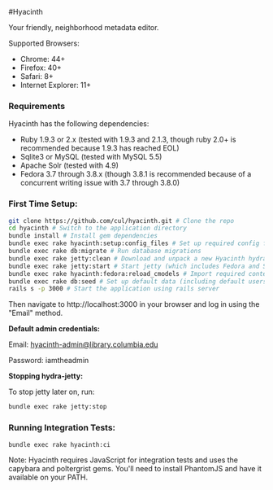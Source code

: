 #Hyacinth

Your friendly, neighborhood metadata editor.

Supported Browsers:
- Chrome: 44+
- Firefox: 40+
- Safari: 8+
- Internet Explorer: 11+

### Requirements
Hyacinth has the following dependencies:
- Ruby 1.9.3 or 2.x (tested with 1.9.3 and 2.1.3, though ruby 2.0+ is recommended because 1.9.3 has reached EOL)
- Sqlite3 or MySQL (tested with MySQL 5.5)
- Apache Solr (tested with 4.9)
- Fedora 3.7 through 3.8.x (though 3.8.1 is recommended because of a concurrent writing issue with 3.7 through 3.8.0)

### First Time Setup:
```sh
git clone https://github.com/cul/hyacinth.git # Clone the repo
cd hyacinth # Switch to the application directory
bundle install # Install gem dependencies
bundle exec rake hyacinth:setup:config_files # Set up required config files
bundle exec rake db:migrate # Run database migrations
bundle exec rake jetty:clean # Download and unpack a new Hyacinth hydra-jetty instance
bundle exec rake jetty:start # Start jetty (which includes Fedora and Solr, running on port 9983)
bundle exec rake hyacinth:fedora:reload_cmodels # Import required content models into Fedora
bundle exec rake db:seed # Set up default data (including default users)
rails s -p 3000 # Start the application using rails server
```

Then navigate to http://localhost:3000 in your browser and log in using the "Email" method.

**Default admin credentials:**

Email: hyacinth-admin@library.columbia.edu

Password: iamtheadmin

**Stopping hydra-jetty:**

To stop jetty later on, run:

```sh
bundle exec rake jetty:stop
```

### Running Integration Tests:

```sh
bundle exec rake hyacinth:ci
```

Note: Hyacinth requires JavaScript for integration tests and uses the capybara and poltergrist gems.  You'll need to install PhantomJS and have it available on your PATH.
